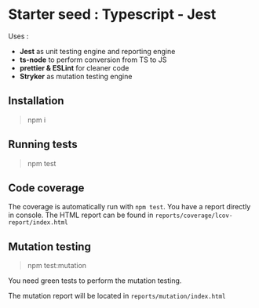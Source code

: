 # Starter seed : Typescript - Jest

Uses :
* __Jest__ as unit testing engine and reporting engine
* __ts-node__ to perform conversion from TS to JS
* __prettier & ESLint__ for cleaner code
* __Stryker__ as mutation testing engine

## Installation

> npm i


## Running tests

> npm test

## Code coverage

The coverage is automatically run with `npm test`. You have a report directly in console. The HTML report can be found in `reports/coverage/lcov-report/index.html`

## Mutation testing

> npm test:mutation

You need green tests to perform the mutation testing. 

The mutation report will be located in `reports/mutation/index.html`